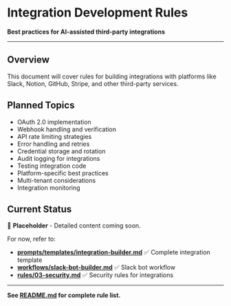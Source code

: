 # Integration Development Rules

**Best practices for AI-assisted third-party integrations**

---

## Overview

This document will cover rules for building integrations with platforms like Slack, Notion, GitHub, Stripe, and other third-party services.

## Planned Topics

- OAuth 2.0 implementation
- Webhook handling and verification
- API rate limiting strategies
- Error handling and retries
- Credential storage and rotation
- Audit logging for integrations
- Testing integration code
- Platform-specific best practices
- Multi-tenant considerations
- Integration monitoring

## Current Status

📝 **Placeholder** - Detailed content coming soon.

For now, refer to:
- **[prompts/templates/integration-builder.md](../prompts/templates/integration-builder.md)** ✅ Complete integration template
- **[workflows/slack-bot-builder.md](../workflows/slack-bot-builder.md)** ✅ Slack bot workflow
- **[rules/03-security.md](./03-security.md)** ✅ Security rules for integrations

---

**See [README.md](../README.md) for complete rule list.**
